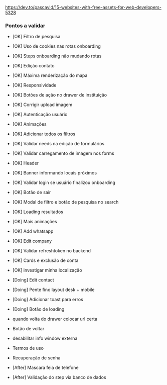 https://dev.to/pascavld/15-websites-with-free-assets-for-web-developers-5328

### Pontos a validar

- [OK] Filtro de pesquisa
- [OK] Uso de cookies nas rotas onboarding
- [OK] Steps onboarding não mudando rotas
- [OK] Edição contato
- [OK] Máxima renderização do mapa
- [OK] Responsividade
- [OK] Botões de ação no drawer de instituição
- [OK] Corrigir upload imagem
- [OK] Autenticação usuário
- [OK] Animações
- [OK] Adicionar todos os filtros
- [OK] Validar needs na edição de formulários
- [OK] Validar carregamento de imagem nos forms
- [OK] Header
- [OK] Banner informando locais próximos
- [OK] Validar login se usuário finalizou onboarding
- [OK] Botão de sair
- [OK] Modal de filtro e botão de pesquisa no search
- [OK] Loading resultados
- [OK] Mais animações
- [OK] Add whatsapp
- [OK] Edit company
- [OK] Validar refreshtoken no backend
- [OK] Cards e exclusão de conta
- [OK] investigar minha localização

- [Doing] Edit contact
- [Doing] Pente fino layout desk + mobile
- [Doing] Adicionar toast para erros
- [Doing] Botão de loading

- quando volta do drawer colocar url certa
- Botão de voltar
- desabilitar info window externa
- Termos de uso
- Recuperação de senha

- [After] Mascara feia de telefone
- [After] Validação do step via banco de dados
